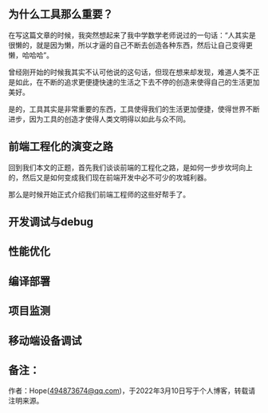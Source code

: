 ## 为什么工具那么重要？
在写这篇文章的时候，我突然想起来了我中学数学老师说过的一句话：“人其实是很懒的，就是因为懒，所以才逼的自己不断去创造各种东西，然后让自己变得更懒，哈哈哈”。  

曾经刚开始的时候我其实不认可他说的这句话，但现在想来却发现，难道人类不正是如此，在不断的追求更便捷快速的生活之下去不停的创造来使得自己的生活更加美好。  

是的，工具其实是非常重要的东西，工具使得我们的生活更加便捷，使得世界不断进步，因为工具的创造才使得人类文明得以如此与众不同。

## 前端工程化的演变之路
回到我们本文的正题，首先我们谈谈前端的工程化之路，是如何一步步坎坷向上的，然后又是如何变成我们现在前端开发中必不可少的攻城利器。 


那么是时候开始正式介绍我们前端工程师的这些好帮手了。

## 开发调试与debug

## 性能优化

## 编译部署

## 项目监测

## 移动端设备调试

## 备注：
作者：Hope(494873674@qq.com)，于2022年3月10日写于个人博客，转载请注明来源。
